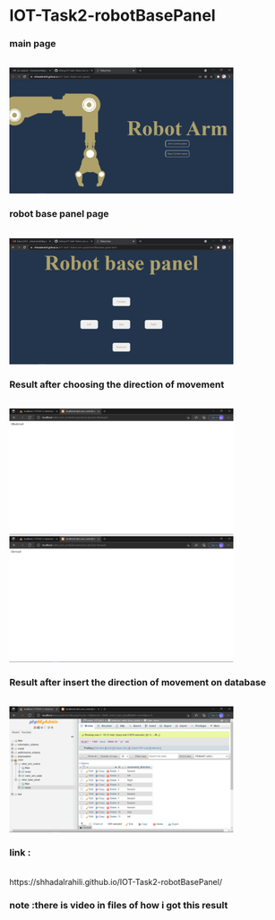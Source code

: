 
# IOT-Task2-robotBasePanel
<p>
 
<h3>main page</h3><br>
<img src="img/main-page.png" alt="main page" width="400">


<h3>robot base panel page</h3><br>
 <img src="img/robot-base-panel.png" alt="robot base panel page" width="400">




<h3> Result after choosing the direction of movement</h3><br>
<img src="img/backward.png" alt="backward" width="400">
<img src="img/forward.png" alt="forward" width="400">






<h3>Result after insert the direction of movement on database</h3><br>
<img src="img/move-dirction.png" alt="move-dirction" width="400">

<h3>link : </h3><br>
https://shhadalrahili.github.io/IOT-Task2-robotBasePanel/

<h3> note :there is video in files of how i got this result</h3><br>

</p>
   
 
  


